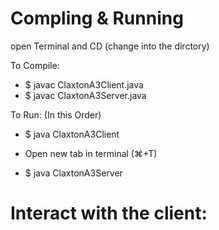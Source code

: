 

# Compling & Running

open Terminal and CD (change into the dirctory)

To Compile:
* $ javac ClaxtonA3Client.java
* $ javac ClaxtonA3Server.java

To Run: (In this Order)

* $ java ClaxtonA3Client

* Open new tab in terminal (⌘+T)

* $ java ClaxtonA3Server


# Interact with the client:
